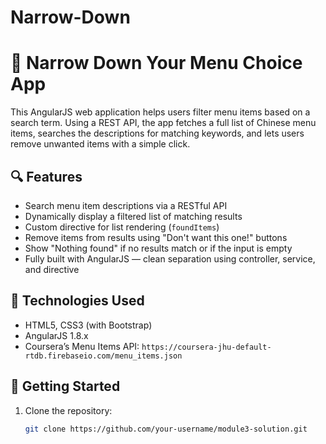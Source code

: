 # Narrow-Down
# 🍜 Narrow Down Your Menu Choice App

This AngularJS web application helps users filter menu items based on a search term. Using a REST API, the app fetches a full list of Chinese menu items, searches the descriptions for matching keywords, and lets users remove unwanted items with a simple click.

## 🔍 Features

- Search menu item descriptions via a RESTful API
- Dynamically display a filtered list of matching results
- Custom directive for list rendering (`foundItems`)
- Remove items from results using "Don't want this one!" buttons
- Show "Nothing found" if no results match or if the input is empty
- Fully built with AngularJS — clean separation using controller, service, and directive

## 🧰 Technologies Used

- HTML5, CSS3 (with Bootstrap)
- AngularJS 1.8.x
- Coursera’s Menu Items API: `https://coursera-jhu-default-rtdb.firebaseio.com/menu_items.json`

## 🚀 Getting Started

1. Clone the repository:
   ```bash
   git clone https://github.com/your-username/module3-solution.git
